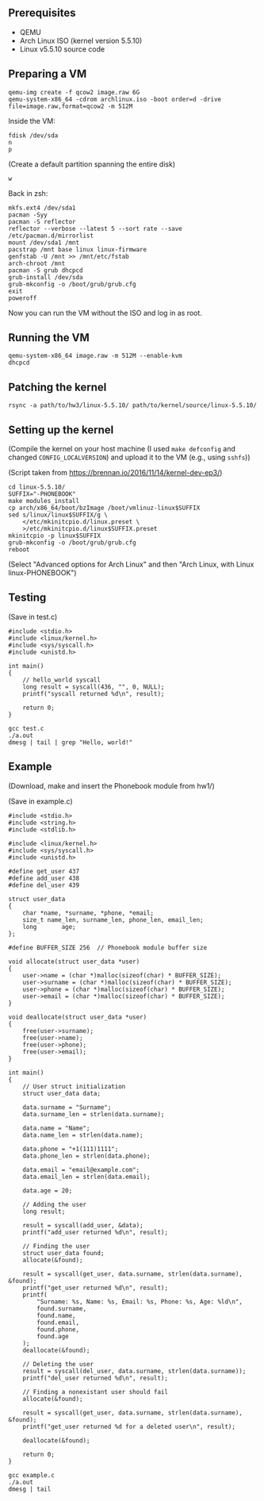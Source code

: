 ## Prerequisites
* QEMU
* Arch Linux ISO (kernel version 5.5.10)
* Linux v5.5.10 source code

## Preparing a VM
```
qemu-img create -f qcow2 image.raw 6G
qemu-system-x86_64 -cdrom archlinux.iso -boot order=d -drive file=image.raw,format=qcow2 -m 512M
```

Inside the VM:
```
fdisk /dev/sda
n
p
```
(Create a default partition spanning the entire disk)
```
w
```

Back in zsh:
```
mkfs.ext4 /dev/sda1
pacman -Syy
pacman -S reflector
reflector --verbose --latest 5 --sort rate --save /etc/pacman.d/mirrorlist
mount /dev/sda1 /mnt
pacstrap /mnt base linux linux-firmware
genfstab -U /mnt >> /mnt/etc/fstab
arch-chroot /mnt
pacman -S grub dhcpcd
grub-install /dev/sda
grub-mkconfig -o /boot/grub/grub.cfg
exit
poweroff
```

Now you can run the VM without the ISO and log in as root.

## Running the VM
```
qemu-system-x86_64 image.raw -m 512M --enable-kvm
dhcpcd
```

## Patching the kernel
```
rsync -a path/to/hw3/linux-5.5.10/ path/to/kernel/source/linux-5.5.10/
```

## Setting up the kernel
(Compile the kernel on your host machine (I used `make defconfig` and changed `CONFIG_LOCALVERSION`) and upload it to the VM (e.g., using `sshfs`))

(Script taken from https://brennan.io/2016/11/14/kernel-dev-ep3/)
```
cd linux-5.5.10/
SUFFIX="-PHONEBOOK"
make modules_install
cp arch/x86_64/boot/bzImage /boot/vmlinuz-linux$SUFFIX
sed s/linux/linux$SUFFIX/g \
    </etc/mkinitcpio.d/linux.preset \
    >/etc/mkinitcpio.d/linux$SUFFIX.preset
mkinitcpio -p linux$SUFFIX
grub-mkconfig -o /boot/grub/grub.cfg
reboot
```

(Select "Advanced options for Arch Linux" and then "Arch Linux, with Linux linux-PHONEBOOK")

## Testing
(Save in test.c)

```
#include <stdio.h>
#include <linux/kernel.h>
#include <sys/syscall.h>
#include <unistd.h>

int main()
{
    // hello_world syscall
    long result = syscall(436, "", 0, NULL);
    printf("syscall returned %d\n", result);

    return 0;
}
```

```
gcc test.c
./a.out
dmesg | tail | grep "Hello, world!"
```

## Example
(Download, make and insert the Phonebook module from hw1/)

(Save in example.c)
```
#include <stdio.h>
#include <string.h>
#include <stdlib.h>

#include <linux/kernel.h>
#include <sys/syscall.h>
#include <unistd.h>

#define get_user 437
#define add_user 438
#define del_user 439

struct user_data
{
	char *name, *surname, *phone, *email;
	size_t name_len, surname_len, phone_len, email_len;
	long       age;
};

#define BUFFER_SIZE 256  // Phonebook module buffer size

void allocate(struct user_data *user)
{
	user->name = (char *)malloc(sizeof(char) * BUFFER_SIZE);
	user->surname = (char *)malloc(sizeof(char) * BUFFER_SIZE);
	user->phone = (char *)malloc(sizeof(char) * BUFFER_SIZE);
	user->email = (char *)malloc(sizeof(char) * BUFFER_SIZE);
}

void deallocate(struct user_data *user)
{
	free(user->surname);
	free(user->name);
	free(user->phone);
	free(user->email);
}

int main()
{
	// User struct initialization
	struct user_data data;

	data.surname = "Surname";
	data.surname_len = strlen(data.surname);

	data.name = "Name";
	data.name_len = strlen(data.name);

	data.phone = "+1(111)1111";
	data.phone_len = strlen(data.phone);

	data.email = "email@example.com";
	data.email_len = strlen(data.email);

	data.age = 20;

	// Adding the user
	long result;

	result = syscall(add_user, &data);
	printf("add_user returned %d\n", result);

	// Finding the user
	struct user_data found;
	allocate(&found);

	result = syscall(get_user, data.surname, strlen(data.surname), &found);
	printf("get_user returned %d\n", result);
	printf(
		"Surname: %s, Name: %s, Email: %s, Phone: %s, Age: %ld\n",
		found.surname,
		found.name,
		found.email,
		found.phone,
		found.age
	);
	deallocate(&found);

	// Deleting the user
	result = syscall(del_user, data.surname, strlen(data.surname));
	printf("del_user returned %d\n", result);

	// Finding a nonexistant user should fail
	allocate(&found);

	result = syscall(get_user, data.surname, strlen(data.surname), &found);
	printf("get_user returned %d for a deleted user\n", result);

	deallocate(&found);

	return 0;
}
```

```
gcc example.c
./a.out
dmesg | tail
```
